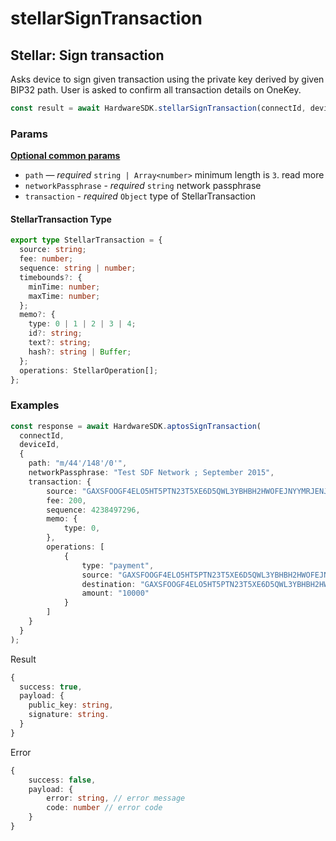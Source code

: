 # stellarSignTransaction

## Stellar: Sign transaction

Asks device to sign given transaction using the private key derived by given BIP32 path. User is asked to confirm all transaction details on OneKey.

```typescript
const result = await HardwareSDK.stellarSignTransaction(connectId, deviceId, params);
```

### Params

****[**Optional common params**](../common-params.md)****

* `path` — _required_ `string | Array<number>` minimum length is `3`. read more
* `networkPassphrase` - _required_ `string` network passphrase
* `transaction` - _required_ `Object` type of StellarTransaction

#### StellarTransaction Type

```typescript
export type StellarTransaction = {
  source: string;
  fee: number;
  sequence: string | number;
  timebounds?: {
    minTime: number;
    maxTime: number;
  };
  memo?: {
    type: 0 | 1 | 2 | 3 | 4;
    id?: string;
    text?: string;
    hash?: string | Buffer;
  };
  operations: StellarOperation[];
};
```

### Examples

```typescript
const response = await HardwareSDK.aptosSignTransaction(
  connectId,
  deviceId,
  {
    path: "m/44'/148'/0'",
    networkPassphrase: "Test SDF Network ; September 2015",
    transaction: {
        source: "GAXSFOOGF4ELO5HT5PTN23T5XE6D5QWL3YBHBH2HWOFEJNYYMRJENJR",
        fee: 200,
        sequence: 4238497296,
        memo: {
            type: 0,
        },
        operations: [
            {
                type: "payment",
                source: "GAXSFOOGF4ELO5HT5PTN23T5XE6D5QWL3YBHBH2HWOFEJNYYMRJENJR",
                destination: "GAXSFOOGF4ELO5HT5PTN23T5XE6D5QWL3YBHBH2HWOFEJNYYMRJENJR",
                amount: "10000"
            }
        ]
    }
  }
);
```

Result

```typescript
{
  success: true,
  payload: {
    public_key: string,
    signature: string.
  }
}
```

Error

```typescript
{
    success: false,
    payload: {
        error: string, // error message
        code: number // error code
    }
}
```
